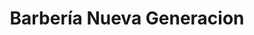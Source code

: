 ---
title: "Barbería Nueva Generacion"
url: /jinotega/barberia-nueva-generacion/
shop: peluquería
---